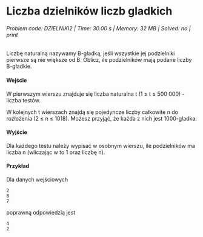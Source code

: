 # Liczba dzielników liczb gladkich
###### Problem code: DZIELNIKI2 \| Time: 30.00 s \| Memory: 32 MB \| Solved: no \| print

Liczbę naturalną nazywamy B-gładką, jeśli wszystkie jej podzielniki pierwsze są nie większe od B. Oblicz, ile podzielników mają podane liczby B-gładkie.

#### Wejście
W pierwszym wierszu znajduje się liczba naturalna t (1 ≤ t ≤ 500 000) - liczba testów.

W kolejnych t wierszach znajdą się pojedyncze liczby całkowite n do rozłożenia (2 ≤ n ≤ 1018). Możesz przyjąć, że każda z nich jest 1000-gładka.

#### Wyjście
Dla każdego testu należy wypisać w osobnym wierszu, ile podzielników ma liczba n (wliczając w to 1 oraz liczbę n).

#### Przykład
Dla danych wejściowych

```
2
8
7
```
poprawną odpowiedzią jest

```
4 
2
```
